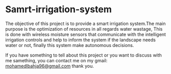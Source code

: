 # Samrt-irrigation-system
The objective of this project is to provide a smart irrigation system.The main purpose is the optimization of resources in all regards water wastage, This is done with wireless moisture sensors that communicate with the intelligent irrigation controls and help to inform the system if the landscape needs water or not, finally this system make autonomous decisions.



If you have something to tell about this project or you want to discuss  with me samething, you can contact me on my gmail:
mohamedlbahja96@gmail.com
thank you.

